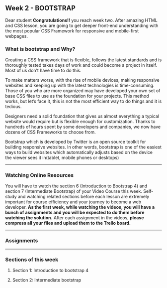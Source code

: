 ## Week 2 - BOOTSTRAP

Dear student **Congratulations!!** you reach week two. After amazing HTML and CSS lesson, you are going to get deeper front-end understanding with the most popular CSS Framework for responsive and mobile-first webpages.

### What is bootstrap and Why?

Creating a CSS framework that is flexible, follows the latest standards and is thoroughly tested takes days of work and could become a project in itself. Most of us don’t have time to do this.

To make matters worse, with the rise of mobile devices, making responsive websites and keeping up with the latest technologies is time-consuming.
Those of you who are more organized may have developed your own set of base CSS files to use as the foundation for your projects. This method works, but let’s face it, this is not the most efficient way to do things and it is tedious.

Designers need a solid foundation that gives us almost everything a typical website would require but is flexible enough for customization. Thanks to hundreds of hours spent by some developers and companies, we now have dozens of CSS Frameworks to choose from.

Bootstrap which is developed by Twitter is an open source toolkit for building responsive websites. In other words, bootstrap is one of the easiest ways to build websites which automatically adjusts based on the device the viewer sees it in(tablet, mobile phones or desktops)

---

### Watching Online Resources

You will have to watch the section 6 (Introduction to Bootstrap 4) and section 7 (Intermediate Bootstrap) of your Video Course this week. Self-study and watching related sections before each lesson are extremely important for course efficiency and your journey to become a web developer.
**As the first week, while watching the videos, you will have a bunch of assignments and you will be expected to do them before watching the solution.**
After each assignment in the videos, **please compress all your files and upload them to the Trello board.**

---

### Assignments

---

### Sections of this week

1. Section 1: Introduction to bootstrap 4

2. Section 2: Intermediate bootstrap
